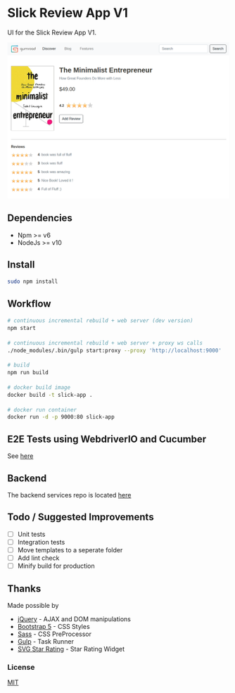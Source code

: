 # Slick Review App V1
UI for the Slick Review App V1.

![Demo](/assets/images/demo.png "Demo")
## Dependencies
* Npm >= v6
* NodeJs >= v10

## Install
```bash
sudo npm install
```
## Workflow
```bash
# continuous incremental rebuild + web server (dev version)
npm start

# continuous incremental rebuild + web server + proxy ws calls
./node_modules/.bin/gulp start:proxy --proxy 'http://localhost:9000'

# build
npm run build

# docker build image
docker build -t slick-app .

# docker run container
docker run -d -p 9000:80 slick-app
```

## E2E Tests using WebdriverIO and Cucumber
See [here](e2e/readme.md)

## Backend
The backend services repo is located [here](https://github.com/anoopmd/slick-review-backend)

## Todo / Suggested Improvements
- [ ] Unit tests
- [ ] Integration tests
- [ ] Move templates to a seperate folder
- [ ] Add lint check
- [ ] Minify build for production

## Thanks
Made possible by
- [jQuery](https://jquery.com/) - AJAX and DOM manipulations
- [Bootstrap 5](https://getbootstrap.com/) - CSS Styles
- [Sass](https://sass-lang.com/) - CSS PreProcessor
- [Gulp](https://gulpjs.com/) - Task Runner
- [SVG Star Rating](https://github.com/nashio/star-rating-svg) - Star Rating Widget

### License
[MIT](readme.md)
